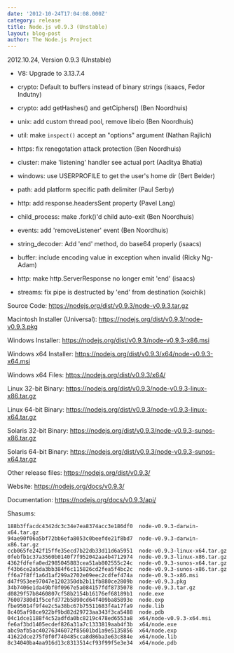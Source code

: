```yaml
---
date: '2012-10-24T17:04:08.000Z'
category: release
title: Node.js v0.9.3 (Unstable)
layout: blog-post
author: The Node.js Project
---
```


2012.10.24, Version 0.9.3 (Unstable)

- V8: Upgrade to 3.13.7.4

- crypto: Default to buffers instead of binary strings (isaacs, Fedor Indutny)

- crypto: add getHashes() and getCiphers() (Ben Noordhuis)

- unix: add custom thread pool, remove libeio (Ben Noordhuis)

- util: make `inspect()` accept an "options" argument (Nathan Rajlich)

- https: fix renegotation attack protection (Ben Noordhuis)

- cluster: make 'listening' handler see actual port (Aaditya Bhatia)

- windows: use USERPROFILE to get the user's home dir (Bert Belder)

- path: add platform specific path delimiter (Paul Serby)

- http: add response.headersSent property (Pavel Lang)

- child_process: make .fork()'d child auto-exit (Ben Noordhuis)

- events: add 'removeListener' event (Ben Noordhuis)

- string_decoder: Add 'end' method, do base64 properly (isaacs)

- buffer: include encoding value in exception when invalid (Ricky Ng-Adam)

- http: make http.ServerResponse no longer emit 'end' (isaacs)

- streams: fix pipe is destructed by 'end' from destination (koichik)

Source Code: https://nodejs.org/dist/v0.9.3/node-v0.9.3.tar.gz

Macintosh Installer (Universal): https://nodejs.org/dist/v0.9.3/node-v0.9.3.pkg

Windows Installer: https://nodejs.org/dist/v0.9.3/node-v0.9.3-x86.msi

Windows x64 Installer: https://nodejs.org/dist/v0.9.3/x64/node-v0.9.3-x64.msi

Windows x64 Files: https://nodejs.org/dist/v0.9.3/x64/

Linux 32-bit Binary: https://nodejs.org/dist/v0.9.3/node-v0.9.3-linux-x86.tar.gz

Linux 64-bit Binary: https://nodejs.org/dist/v0.9.3/node-v0.9.3-linux-x64.tar.gz

Solaris 32-bit Binary: https://nodejs.org/dist/v0.9.3/node-v0.9.3-sunos-x86.tar.gz

Solaris 64-bit Binary: https://nodejs.org/dist/v0.9.3/node-v0.9.3-sunos-x64.tar.gz

Other release files: https://nodejs.org/dist/v0.9.3/

Website: https://nodejs.org/docs/v0.9.3/

Documentation: https://nodejs.org/docs/v0.9.3/api/

Shasums:

```
188b3ffacdc4342dc3c34e7ea8374acc3e186df0  node-v0.9.3-darwin-x64.tar.gz
94ae90f06a5bf72bb6efa8053c0beefde21f8bd7  node-v0.9.3-darwin-x86.tar.gz
ccb065fe242f15ffe35ecd7b22db33d11d6a5951  node-v0.9.3-linux-x64.tar.gz
0febfb1c37a3560b0140f7f952042aa4b4712974  node-v0.9.3-linux-x86.tar.gz
4362fdfefa0ed2985045883cea51ab802555c24c  node-v0.9.3-sunos-x64.tar.gz
f43b6ce2a5da3bb384f6c115826cd2fea5f4bc2c  node-v0.9.3-sunos-x86.tar.gz
ff6a7f8ff1a6d1af299a2702e09eec2cdfef474a  node-v0.9.3-x86.msi
d47f953ee97047e1202350db2b11fb880ce2809b  node-v0.9.3.pkg
34b7406e1da49bf0f0967e5a084157fdf8735078  node-v0.9.3.tar.gz
d0829f57b8460807cf58b2154b16176ef68189b1  node.exe
76007380d1f5cefd772b5890cd64f409ba85893e  node.exp
fbe95014f9f4e2c5a38bc67b75511683f4a17fa9  node.lib
8c405af98ce922bf9bd82d29723aa343f3ca5488  node.pdb
04c1dce1188f4c52adfda0bc8219c478ed6553a8  x64/node-v0.9.3-x64.msi
fe6af3bd1405ecdef826a31a7c1333819aab4f3b  x64/node.exe
abc9afb5ac40276346072f85601bd1a9e5135856  x64/node.exp
41622dce275f0f0f740485cca8d86ba3e63c884e  x64/node.lib
8c34040ba4aa916d13c8313514cf93f99f5e3e34  x64/node.pdb
```
